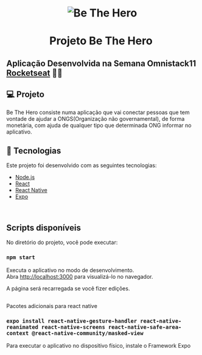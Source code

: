 <h1 align="center">
  <img src="https://user-images.githubusercontent.com/60045489/77828219-e5556280-70f8-11ea-8ce9-b7a97c6e79de.png" alt="Be The Hero">
</h1>


<h1 align="center">
  Projeto Be The Hero
  <img src="https://user-images.githubusercontent.com/60045489/77853930-6fff9580-71bd-11ea-864f-c1a1d631ca3b.png" alt=""
</h1>


## Aplicação Desenvolvida na Semana Omnistack11 [Rocketseat](https://rocketseat.com.br) :rocket::rocket:<br>

## 💻 Projeto
Be The Hero consiste numa aplicação que vai conectar pessoas que tem vontade de ajudar a ONGS(Organização não governamental), de forma monetária, com ajuda de qualquer tipo que determinada ONG informar no aplicativo.


## :rocket: Tecnologias


Este projeto foi desenvolvido com as seguintes tecnologias:

- [Node.js](https://nodejs.org/en/)
- [React](https://reactjs.org)
- [React Native](https://facebook.github.io/react-native/)
- [Expo](https://expo.io/)
<br>

## Scripts disponíveis

No diretório do projeto, você pode executar:

### `npm start`

Executa o aplicativo no modo de desenvolvimento.<br>
Abra [http://localhost:3000](http://localhost:3000) para visualizá-lo no navegador.

A página será recarregada se você fizer edições.<br>

## 
Pacotes adicionais para react native<br>

### `expo install react-native-gesture-handler react-native-reanimated react-native-screens react-native-safe-area-context @react-native-community/masked-view`

Para executar o aplicativo no dispositivo físico, instale o Framework Expo
